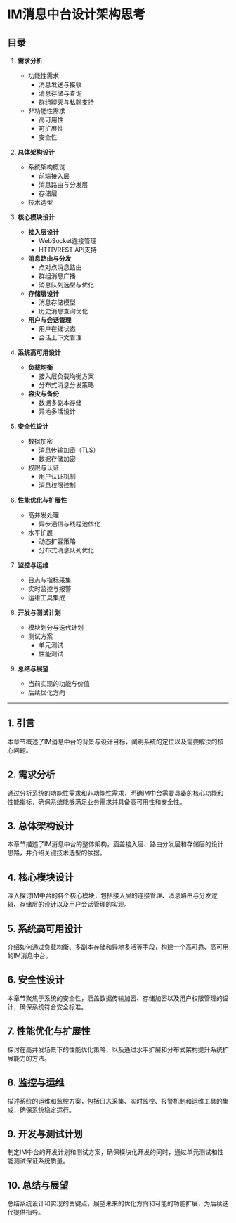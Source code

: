 # IM消息中台设计架构思考

## 目录

1. **需求分析**
    - 功能性需求
        - 消息发送与接收
        - 消息存储与查询
        - 群组聊天与私聊支持
    - 非功能性需求
        - 高可用性
        - 可扩展性
        - 安全性

3. **总体架构设计**
    - 系统架构概览
        - 前端接入层
        - 消息路由与分发层
        - 存储层
    - 技术选型

4. **核心模块设计**
    - **接入层设计**
        - WebSocket连接管理
        - HTTP/REST API支持
    - **消息路由与分发**
        - 点对点消息路由
        - 群组消息广播
        - 消息队列选型与优化
    - **存储层设计**
        - 消息存储模型
        - 历史消息查询优化
    - **用户与会话管理**
        - 用户在线状态
        - 会话上下文管理

5. **系统高可用设计**
    - **负载均衡**
        - 接入层负载均衡方案
        - 分布式消息分发策略
    - **容灾与备份**
        - 数据多副本存储
        - 异地多活设计

6. **安全性设计**
    - 数据加密
        - 消息传输加密（TLS）
        - 数据存储加密
    - 权限与认证
        - 用户认证机制
        - 消息权限控制

7. **性能优化与扩展性**
    - 高并发处理
        - 异步通信与线程池优化
    - 水平扩展
        - 动态扩容策略
        - 分布式消息队列优化

8. **监控与运维**
    - 日志与指标采集
    - 实时监控与报警
    - 运维工具集成

9. **开发与测试计划**
    - 模块划分与迭代计划
    - 测试方案
        - 单元测试
        - 性能测试

10. **总结与展望**
    - 当前实现的功能与价值
    - 后续优化方向

---

## 1. 引言

本章节概述了IM消息中台的背景与设计目标，阐明系统的定位以及需要解决的核心问题。

## 2. 需求分析

通过分析系统的功能性需求和非功能性需求，明确IM中台需要具备的核心功能和性能指标，确保系统能够满足业务需求并具备高可用性和安全性。

## 3. 总体架构设计

本章节描述了IM消息中台的整体架构，涵盖接入层、路由分发层和存储层的设计思路，并介绍关键技术选型的依据。

## 4. 核心模块设计

深入探讨IM中台的各个核心模块，包括接入层的连接管理、消息路由与分发逻辑、存储层的设计以及用户会话管理的实现。

## 5. 系统高可用设计

介绍如何通过负载均衡、多副本存储和异地多活等手段，构建一个高可靠、高可用的IM消息中台。

## 6. 安全性设计

本章节聚焦于系统的安全性，涵盖数据传输加密、存储加密以及用户权限管理的设计，确保系统符合安全标准。

## 7. 性能优化与扩展性

探讨在高并发场景下的性能优化策略，以及通过水平扩展和分布式架构提升系统扩展能力的方法。

## 8. 监控与运维

描述系统的运维和监控方案，包括日志采集、实时监控、报警机制和运维工具的集成，确保系统稳定运行。

## 9. 开发与测试计划

制定IM中台的开发计划和测试方案，确保模块化开发的同时，通过单元测试和性能测试保证系统质量。

## 10. 总结与展望

总结系统设计和实现的关键点，展望未来的优化方向和可能的功能扩展，为后续迭代提供指导。
